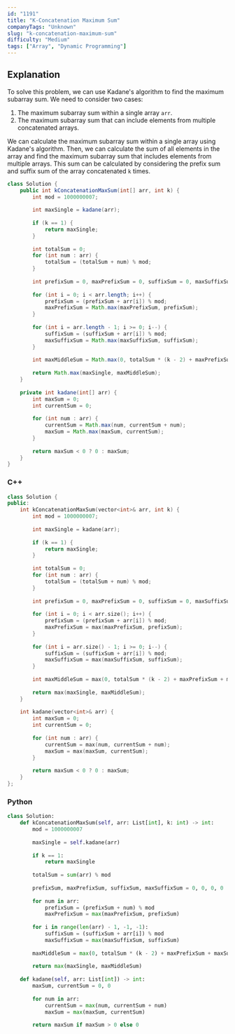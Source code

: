 ```yaml
---
id: "1191"
title: "K-Concatenation Maximum Sum"
companyTags: "Unknown"
slug: "k-concatenation-maximum-sum"
difficulty: "Medium"
tags: ["Array", "Dynamic Programming"]
---
```


## Explanation
To solve this problem, we can use Kadane's algorithm to find the maximum subarray sum. We need to consider two cases: 
1. The maximum subarray sum within a single array `arr`.
2. The maximum subarray sum that can include elements from multiple concatenated arrays.

We can calculate the maximum subarray sum within a single array using Kadane's algorithm. Then, we can calculate the sum of all elements in the array and find the maximum subarray sum that includes elements from multiple arrays. This sum can be calculated by considering the prefix sum and suffix sum of the array concatenated `k` times.
```java
class Solution {
    public int kConcatenationMaxSum(int[] arr, int k) {
        int mod = 1000000007;
        
        int maxSingle = kadane(arr);
        
        if (k == 1) {
            return maxSingle;
        }
        
        int totalSum = 0;
        for (int num : arr) {
            totalSum = (totalSum + num) % mod;
        }
        
        int prefixSum = 0, maxPrefixSum = 0, suffixSum = 0, maxSuffixSum = 0;
        
        for (int i = 0; i < arr.length; i++) {
            prefixSum = (prefixSum + arr[i]) % mod;
            maxPrefixSum = Math.max(maxPrefixSum, prefixSum);
        }
        
        for (int i = arr.length - 1; i >= 0; i--) {
            suffixSum = (suffixSum + arr[i]) % mod;
            maxSuffixSum = Math.max(maxSuffixSum, suffixSum);
        }
        
        int maxMiddleSum = Math.max(0, totalSum * (k - 2) + maxPrefixSum + maxSuffixSum) % mod;
        
        return Math.max(maxSingle, maxMiddleSum);
    }
    
    private int kadane(int[] arr) {
        int maxSum = 0;
        int currentSum = 0;
        
        for (int num : arr) {
            currentSum = Math.max(num, currentSum + num);
            maxSum = Math.max(maxSum, currentSum);
        }
        
        return maxSum < 0 ? 0 : maxSum;
    }
}
```

### C++
```cpp
class Solution {
public:
    int kConcatenationMaxSum(vector<int>& arr, int k) {
        int mod = 1000000007;
        
        int maxSingle = kadane(arr);
        
        if (k == 1) {
            return maxSingle;
        }
        
        int totalSum = 0;
        for (int num : arr) {
            totalSum = (totalSum + num) % mod;
        }
        
        int prefixSum = 0, maxPrefixSum = 0, suffixSum = 0, maxSuffixSum = 0;
        
        for (int i = 0; i < arr.size(); i++) {
            prefixSum = (prefixSum + arr[i]) % mod;
            maxPrefixSum = max(maxPrefixSum, prefixSum);
        }
        
        for (int i = arr.size() - 1; i >= 0; i--) {
            suffixSum = (suffixSum + arr[i]) % mod;
            maxSuffixSum = max(maxSuffixSum, suffixSum);
        }
        
        int maxMiddleSum = max(0, totalSum * (k - 2) + maxPrefixSum + maxSuffixSum) % mod;
        
        return max(maxSingle, maxMiddleSum);
    }
    
    int kadane(vector<int>& arr) {
        int maxSum = 0;
        int currentSum = 0;
        
        for (int num : arr) {
            currentSum = max(num, currentSum + num);
            maxSum = max(maxSum, currentSum);
        }
        
        return maxSum < 0 ? 0 : maxSum;
    }
};
```

### Python
```python
class Solution:
    def kConcatenationMaxSum(self, arr: List[int], k: int) -> int:
        mod = 1000000007
        
        maxSingle = self.kadane(arr)
        
        if k == 1:
            return maxSingle
        
        totalSum = sum(arr) % mod
        
        prefixSum, maxPrefixSum, suffixSum, maxSuffixSum = 0, 0, 0, 0
        
        for num in arr:
            prefixSum = (prefixSum + num) % mod
            maxPrefixSum = max(maxPrefixSum, prefixSum)
        
        for i in range(len(arr) - 1, -1, -1):
            suffixSum = (suffixSum + arr[i]) % mod
            maxSuffixSum = max(maxSuffixSum, suffixSum)
        
        maxMiddleSum = max(0, totalSum * (k - 2) + maxPrefixSum + maxSuffixSum) % mod
        
        return max(maxSingle, maxMiddleSum)
    
    def kadane(self, arr: List[int]) -> int:
        maxSum, currentSum = 0, 0
        
        for num in arr:
            currentSum = max(num, currentSum + num)
            maxSum = max(maxSum, currentSum)
        
        return maxSum if maxSum > 0 else 0
```